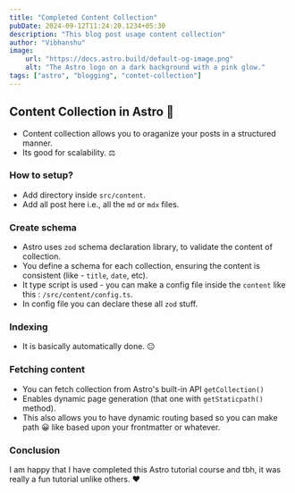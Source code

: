 ```yaml
---
title: "Completed Content Collection"
pubDate: 2024-09-12T11:24:20.1234+05:30
description: "This blog post usage content collection"
author: "Vibhanshu"
image:
    url: "https://docs.astro.build/default-og-image.png"
    alt: "The Astro logo on a dark background with a pink glow."
tags: ["astro", "blogging", "contet-collection"]
---
```


## Content Collection in Astro 🧩

-   Content collection allows you to oraganize your posts in a structured manner.
-   Its good for scalability. ⚖

### How to setup?

-   Add directory inside `src/content`.
-   Add all post here i.e., all the `md` or `mdx` files.

### Create schema

-   Astro uses `zod` schema declaration library, to validate the content of collection.
-   You define a schema for each collection, ensuring the content is consistent (like - `title`, `date`, etc).
-   It type script is used - you can make a config file inside the `content` like this : `/src/content/config.ts`.
-   In config file you can declare these all `zod` stuff.

### Indexing

-   It is basically automatically done. 😐

### Fetching content

-   You can fetch collection from Astro's built-in API `getCollection()`
-   Enables dynamic page generation (that one with `getStaticpath()` method).
-   This also allows you to have dynamic routing based so you can make path 😀 like based upon your
    frontmatter or whatever.

### Conclusion

I am happy that I have completed this Astro tutorial course and tbh, it was really a fun tutorial unlike
others. ❤
